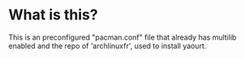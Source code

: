 # What is this?
This is an preconfigured "pacman.conf" file that already has multilib enabled and the repo of 'archlinuxfr', used to install yaourt.